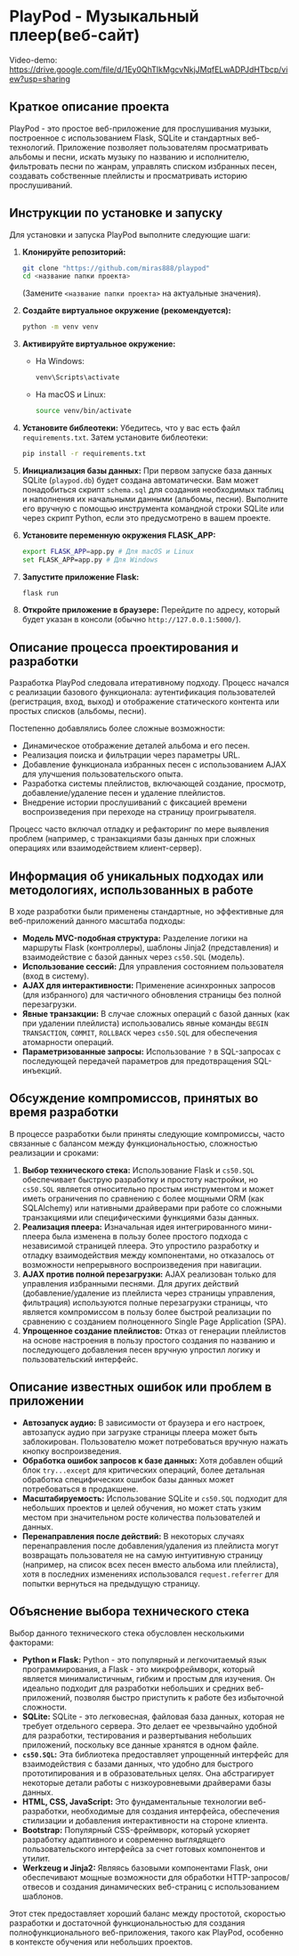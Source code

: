 # PlayPod - Музыкальный плеер(веб-сайт)

Video-demo: https://drive.google.com/file/d/1Ey0QhTIkMgcvNkjJMqfELwADPJdHTbcp/view?usp=sharing

## Краткое описание проекта

PlayPod - это простое веб-приложение для прослушивания музыки, построенное с использованием Flask, SQLite и стандартных веб-технологий. Приложение позволяет пользователям просматривать альбомы и песни, искать музыку по названию и исполнителю, фильтровать песни по жанрам, управлять списком избранных песен, создавать собственные плейлисты и просматривать историю прослушиваний.

## Инструкции по установке и запуску

Для установки и запуска PlayPod выполните следующие шаги:

1.  **Клонируйте репозиторий:**
    ```bash
    git clone "https://github.com/miras888/playpod"
    cd <название папки проекта>
    ```
    (Замените `<название папки проекта>` на актуальные значения).

2.  **Создайте виртуальное окружение (рекомендуется):**
    ```bash
    python -m venv venv
    ```

3.  **Активируйте виртуальное окружение:**
    * На Windows:
        ```bash
        venv\Scripts\activate
        ```
    * На macOS и Linux:
        ```bash
        source venv/bin/activate
        ```

4.  **Установите библеотеки:**
    Убедитесь, что у вас есть файл `requirements.txt`. Затем установите библеотеки:
    ```bash
    pip install -r requirements.txt
    ```

5.  **Инициализация базы данных:**
    При первом запуске база данных SQLite (`playpod.db`) будет создана автоматически. Вам может понадобиться скрипт `schema.sql` для создания необходимых таблиц и наполнения их начальными данными (альбомы, песни). Выполните его вручную с помощью инструмента командной строки SQLite или через скрипт Python, если это предусмотрено в вашем проекте.

6.  **Установите переменную окружения FLASK_APP:**
    ```bash
    export FLASK_APP=app.py # Для macOS и Linux
    set FLASK_APP=app.py # Для Windows
    ```

7.  **Запустите приложение Flask:**
    ```bash
    flask run
    ```

8.  **Откройте приложение в браузере:**
    Перейдите по адресу, который будет указан в консоли (обычно `http://127.0.0.1:5000/`).

## Описание процесса проектирования и разработки

Разработка PlayPod следовала итеративному подходу. Процесс начался с реализации базового функционала: аутентификация пользователей (регистрация, вход, выход) и отображение статического контента или простых списков (альбомы, песни).

Постепенно добавлялись более сложные возможности:
- Динамическое отображение деталей альбома и его песен.
- Реализация поиска и фильтрации через параметры URL.
- Добавление функционала избранных песен с использованием AJAX для улучшения пользовательского опыта.
- Разработка системы плейлистов, включающей создание, просмотр, добавление/удаление песен и удаление плейлистов.
- Внедрение истории прослушиваний с фиксацией времени воспроизведения при переходе на страницу проигрывателя.

Процесс часто включал отладку и рефакторинг по мере выявления проблем (например, с транзакциями базы данных при сложных операциях или взаимодействием клиент-сервер).

## Информация об уникальных подходах или методологиях, использованных в работе

В ходе разработки были применены стандартные, но эффективные для веб-приложений данного масштаба подходы:
- **Модель MVC-подобная структура:** Разделение логики на маршруты Flask (контроллеры), шаблоны Jinja2 (представления) и взаимодействие с базой данных через `cs50.SQL` (модель).
- **Использование сессий:** Для управления состоянием пользователя (вход в систему).
- **AJAX для интерактивности:** Применение асинхронных запросов (для избранного) для частичного обновления страницы без полной перезагрузки.
- **Явные транзакции:** В случае сложных операций с базой данных (как при удалении плейлиста) использовались явные команды `BEGIN TRANSACTION`, `COMMIT`, `ROLLBACK` через `cs50.SQL` для обеспечения атомарности операций.
- **Параметризованные запросы:** Использование `?` в SQL-запросах с последующей передачей параметров для предотвращения SQL-инъекций.

## Обсуждение компромиссов, принятых во время разработки

В процессе разработки были приняты следующие компромиссы, часто связанные с балансом между функциональностью, сложностью реализации и сроками:

1.  **Выбор технического стека:** Использование Flask и `cs50.SQL` обеспечивает быструю разработку и простоту настройки, но `cs50.SQL` является относительно простым инструментом и может иметь ограничения по сравнению с более мощными ORM (как SQLAlchemy) или нативными драйверами при работе со сложными транзакциями или специфическими функциями базы данных.
2.  **Реализация плеера:** Изначальная идея интегрированного мини-плеера была изменена в пользу более простого подхода с независимой страницей плеера. Это упростило разработку и отладку взаимодействия между компонентами, но отказалось от возможности непрерывного воспроизведения при навигации.
3.  **AJAX против полной перезагрузки:** AJAX реализован только для управления избранными песнями. Для других действий (добавление/удаление из плейлиста через страницы управления, фильтрация) используются полные перезагрузки страницы, что является компромиссом в пользу более быстрой реализации по сравнению с созданием полноценного Single Page Application (SPA).
4.  **Упрощенное создание плейлистов:** Отказ от генерации плейлистов на основе настроения в пользу простого создания по названию и последующего добавления песен вручную упростил логику и пользовательский интерфейс.

## Описание известных ошибок или проблем в приложении

* **Автозапуск аудио:** В зависимости от браузера и его настроек, автозапуск аудио при загрузке страницы плеера может быть заблокирован. Пользователю может потребоваться вручную нажать кнопку воспроизведения.
* **Обработка ошибок запросов к базе данных:** Хотя добавлен общий блок `try...except` для критических операций, более детальная обработка специфических ошибок базы данных может потребоваться в продакшене.
* **Масштабируемость:** Использование SQLite и `cs50.SQL` подходит для небольших проектов и целей обучения, но может стать узким местом при значительном росте количества пользователей и данных.
* **Перенаправления после действий:** В некоторых случаях перенаправления после добавления/удаления из плейлиста могут возвращать пользователя не на самую интуитивную страницу (например, на список всех песен вместо альбома или плейлиста), хотя в последних изменениях использовался `request.referrer` для попытки вернуться на предыдущую страницу.

## Объяснение выбора технического стека

Выбор данного технического стека обусловлен несколькими факторами:

* **Python и Flask:** Python - это популярный и легкочитаемый язык программирования, а Flask - это микрофреймворк, который является минималистичным, гибким и простым для изучения. Он идеально подходит для разработки небольших и средних веб-приложений, позволяя быстро приступить к работе без избыточной сложности.
* **SQLite:** SQLite - это легковесная, файловая база данных, которая не требует отдельного сервера. Это делает ее чрезвычайно удобной для разработки, тестирования и развертывания небольших приложений, поскольку все данные хранятся в одном файле.
* **`cs50.SQL`:** Эта библиотека предоставляет упрощенный интерфейс для взаимодействия с базами данных, что удобно для быстрого прототипирования и в образовательных целях. Она абстрагирует некоторые детали работы с низкоуровневыми драйверами базы данных.
* **HTML, CSS, JavaScript:** Это фундаментальные технологии веб-разработки, необходимые для создания интерфейса, обеспечения стилизации и добавления интерактивности на стороне клиента.
* **Bootstrap:** Популярный CSS-фреймворк, который ускоряет разработку адаптивного и современно выглядящего пользовательского интерфейса за счет готовых компонентов и утилит.
* **Werkzeug и Jinja2:** Являясь базовыми компонентами Flask, они обеспечивают мощные возможности для обработки HTTP-запросов/отвесов и создания динамических веб-страниц с использованием шаблонов.

Этот стек предоставляет хороший баланс между простотой, скоростью разработки и достаточной функциональностью для создания полнофункционального веб-приложения, такого как PlayPod, особенно в контексте обучения или небольших проектов.


